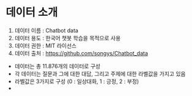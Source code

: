 # 데이터 소개

1. 데이터 이름 : Chatbot data
2. 데이터 용도 : 한국어 챗봇 학습을 목적으로 사용
3. 데이터 권한 : MIT 라이선스
4. 데이터 출처 :  https://github.com/songys/Chatbot_data

- 데이터는 총 11.876개의 데이터로 구성
- 각 데이터는 질문과 그에 대한 대답, 그리고 주제에 대한 라벨값을 가지고 있음
- 라벨값은 3가지로 구성 (0 : 일상대화, 1 : 긍정, 2 : 부정) 
- 
